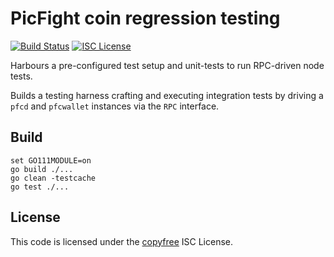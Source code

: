 PicFight coin regression testing
=======
[![Build Status](http://img.shields.io/travis/picfight/pfcregtest.svg)](https://travis-ci.org/picfight/pfcregtest)
[![ISC License](http://img.shields.io/badge/license-ISC-blue.svg)](http://copyfree.org)

Harbours a pre-configured test setup and unit-tests to run RPC-driven node tests.

Builds a testing harness crafting and executing integration tests by driving a `pfcd` and `pfcwallet` instances via the `RPC` interface.

## Build 

```
set GO111MODULE=on
go build ./...
go clean -testcache
go test ./...
 ```
 
 ## License
 This code is licensed under the [copyfree](http://copyfree.org) ISC License.
